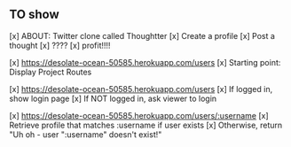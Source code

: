 ## TO show
[x] ABOUT: Twitter clone called Thoughtter
    [x] Create a profile
    [x] Post a thought
    [x] ????
    [x] profit!!!!

[x] https://desolate-ocean-50585.herokuapp.com/users
    [x] Starting point: Display Project Routes

[x] https://desolate-ocean-50585.herokuapp.com/users
    [x] If logged in, show login page 
    [x] If NOT logged in, ask viewer to login

[x] https://desolate-ocean-50585.herokuapp.com/users/:username
    [x] Retrieve profile that matches :username if user exists
    [x] Otherwise, return "Uh oh - user ":username" doesn't exist!"